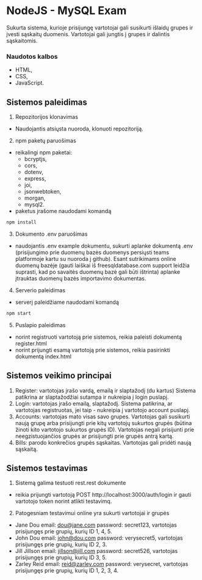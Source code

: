 ###
# NodeJS - MySQL Exam

Sukurta sistema, kurioje prisijungę vartotojai gali susikurti išlaidų grupes ir įvesti sąskaitų duomenis. Vartotojai gali jungtis į grupes ir dalintis sąskaitomis. 

### Naudotos kalbos
- HTML,
- CSS,
- JavaScript.
## Sistemos paleidimas

1. Repozitorijos klonavimas

- Naudojantis atsiųsta nuoroda, klonuoti repozitoriją. 

2. npm paketų paruošimas

- reikalingi npm paketai:
  - bcryptjs,
  - cors,
  - dotenv,
  - express,
  - joi,
  - jsonwebtoken,
  - morgan,
  - mysql2.
- paketus įrašome naudodami komandą
```bash
npm install
```

3. Dokumento .env paruošimas

- naudojantis .env example dokumentu, sukurti aplanke dokumentą .env (prisijungimo prie duomenų bazės duomenys persiųsti teams platformoje kartu su nuoroda į github). 
Esant sutrikimams online duomenų bazėje (gauti laiškai iš freesqldatabase.com support leidžia suprasti, kad po savaitės duomenų bazė gali būti ištrinta) aplanke įtrauktas duomenų bazės importavimo dokumentas. 

4. Serverio paleidimas
- serverį paleidžiame naudodami komandą
```bash
npm start
```

5. Puslapio paleidimas
- norint registruoti vartotoją prie sistemos, reikia paleisti dokumentą register.html
- norint prijungti esamą vartotoją prie sistemos, reikia pasirinkti dokumentą index.html

## Sistemos veikimo principai

1. Register: vartotojas įrašo vardą, emailą ir slaptažodį (du kartus) Sistema patikrina ar slaptažodžiai sutampa ir nukreipia į login puslapį. 
2. Login: vartotojas įrašo emailą, slaptažodį. Sistema patikrina, ar vartotojas registruotas, jei taip - nukreipia į vartotojo account puslapį. 
3. Accounts: vartotojas mato visas savo grupes. Vartotojas gali susikurti naują grupę arba prisijungti prie kitų vartotojų sukurtos grupės (būtina žinoti kito vartotojo sukurtos grupės ID). Vartotojas negali prisijunti prie neegzistuojančios grupės ar prisijungti prie grupės antrą kartą.
4. Bills: parodo konkrečios grupės sąskaitas. Vartotojas gali pridėti naują sąskaitą. 

## Sistemos testavimas

1. Sistemą galima testuoti rest.rest dokumente
- reikia prijungti vartotoją POST http://localhost:3000/auth/login ir gauti vartotojo token norint atlikti testavimq.

2. Patogesniam testavimui online yra sukurti vartotojai ir grupės
- Jane Dou email: dou@jane.com password: secret123, vartotojas prisijungęs prie grupių, kurių ID 1, 4, 5.
- John Dou email: john@dou.com password: verysecret5, vartotojas prisijungęs prie grupių, kurių ID 2, 3.
- Jill Jillson email: jillson@jill.com password: secret526, vartotojas prisijungęs prie grupių, kurių ID 3, 5.
- Zarley Reid email: reid@zarley.com password: verysecret, vartotojas prisijungęs prie grupių, kurių ID 1, 2, 3, 4.